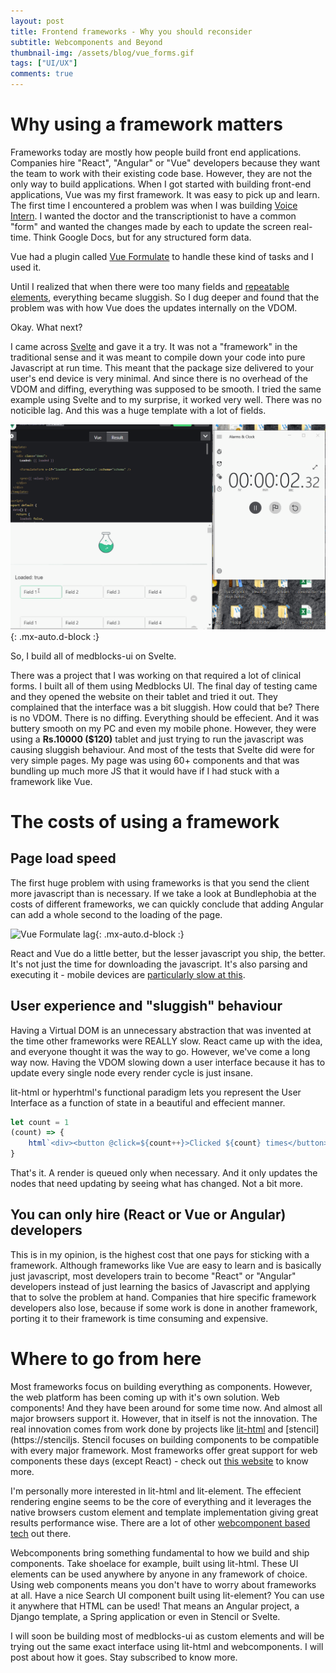 ```yaml
---
layout: post
title: Frontend frameworks - Why you should reconsider
subtitle: Webcomponents and Beyond
thumbnail-img: /assets/blog/vue_forms.gif
tags: ["UI/UX"]
comments: true
---
```

# Why using a framework matters 
Frameworks today are mostly how people build front end applications. Companies hire "React", "Angular" or "Vue" developers because they want the team to work with their existing code base. However, they are not the only way to build applications. When I got started with building front-end applications, Vue was my first framework. It was easy to pick up and learn. The first time I encountered a problem was when I was building [Voice Intern](https://voiceintern.com/). I wanted the doctor and the transcriptionist to have a common "form" and wanted the changes made by each to update the screen real-time. Think Google Docs, but for any structured form data.

Vue had a plugin called [Vue Formulate](https://vueformulate.com/) to handle these kind of tasks and I used it.

Until I realized that when there were too many fields and [repeatable elements](https://github.com/wearebraid/vue-formulate/issues/171), everything became sluggish. So I dug deeper and found that the problem was with how Vue does the updates internally on the VDOM. 

Okay. What next?

I came across [Svelte](https://svelte.dev/) and gave it a try. It was not a "framework" in the traditional sense and it was meant to compile down your code into pure Javascript at run time. This meant that the package size delivered to your user's end device is very minimal. And since there is no overhead of the VDOM and diffing, everything was supposed to be smooth. I tried the same example using Svelte and to my surprise, it worked very well. There was no noticible lag. And this was a huge template with a lot of fields.

![Vue Formulate lag](/assets/blog/vue_forms.gif){: .mx-auto.d-block :}

So, I build all of medblocks-ui on Svelte.

There was a project that I was working on that required a lot of clinical forms. I built all of them using Medblocks UI. The final day of testing came and they opened the website on their tablet and tried it out. They complained that the interface was a bit sluggish. How could that be? There is no VDOM. There is no diffing. Everything should be effecient. And it was buttery smooth on my PC and even my mobile phone. 
However, they were using a **Rs.10000 ($120)** tablet and just trying to run the javascript was causing sluggish behaviour. And most of the tests that Svelte did were for very simple pages. My page was using 60+ components and that was bundling up much more JS that it would have if I had stuck with a framework like Vue.

# The costs of using a framework
## Page load speed
The first huge problem with using frameworks is that you send the client more javascript than is necessary. If we take a look at Bundlephobia at the costs of different frameworks, we can quickly conclude that adding Angular can add a whole second to the loading of the page. 

![Vue Formulate lag](/assets/blog/angular_bundle.gif){: .mx-auto.d-block :}


React and Vue do a little better, but the lesser javascript you ship, the better. It's not just the time for downloading the javascript. It's also parsing and executing it - mobile devices are [particularly slow at this](https://medium.com/reloading/javascript-start-up-performance-69200f43b201).


## User experience and "sluggish" behaviour
Having a Virtual DOM is an unnecessary abstraction that was invented at the time other frameworks were REALLY slow. React came up with the idea, and everyone thought it was the way to go. However, we've come a long way now. Having the VDOM slowing down a user interface because it has to update every single node every render cycle is just insane.

lit-html or hyperhtml's functional paradigm lets you represent the User Interface as a function of state in a beautiful and effecient manner. 

```js
let count = 1
(count) => {
    html`<div><button @click=${count++}>Clicked ${count} times</button></div>`
}
```

That's it. A render is queued only when necessary. And it only updates the nodes that need updating by seeing what has changed. Not a bit more.

## You can only hire (React or Vue or Angular) developers 
This is in my opinion, is the highest cost that one pays for sticking with a framework. Although frameworks like Vue are easy to learn and is basically just javascript, most developers train to become "React" or "Angular" developers instead of just learning the basics of Javascript and applying that to solve the problem at hand. Companies that hire specific framework developers also lose, because if some work is done in another framework, porting it to their framework is time consuming and expensive.


# Where to go from here
Most frameworks focus on building everything as components. However, the web platform has been coming up with it's own solution. Web components! And they have been around for some time now. And almost all major browsers support it. However, that in itself is not the innovation. The real innovation comes from work done by projects like [lit-html](https://lit-html.polymer-project.org/) and [stencil](https://stenciljs. Stencil focuses on building components to be compatible with every major framework. Most frameworks offer great support for web components these days (except React) - check out [this website](https://custom-elements-everywhere.com/) to know more.

I'm personally more interested in lit-html and lit-element. The effecient rendering engine seems to be the core of everything and it leverages the native browsers custom element and template implementation giving great results performance wise. There are a lot of other [webcomponent based tech](https://webcomponents.dev/blog/all-the-ways-to-make-a-web-component/) out there.

Webcomponents bring something fundamental to how we build and ship components. Take shoelace for example, built using lit-html. These UI elements can be used anywhere by anyone in any framework of choice. Using web components means you don't have to worry about frameworks at all. Have a nice Search UI component built using lit-element? You can use it anywhere that HTML can be used! That means an Angular project, a Django template, a Spring application or even in Stencil or Svelte.  

I will soon be building most of medblocks-ui as custom elements and will be trying out the same exact interface using lit-html and webcomponents. I will post about how it goes. Stay subscribed to know more.


